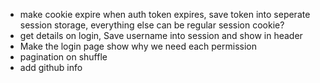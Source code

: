 - make cookie expire when auth token expires, save token into seperate session storage, everything else can be regular session cookie?
- get details on login, Save username into session and show in header
- Make the login page show why we need each permission
- pagination on shuffle
- add github info

